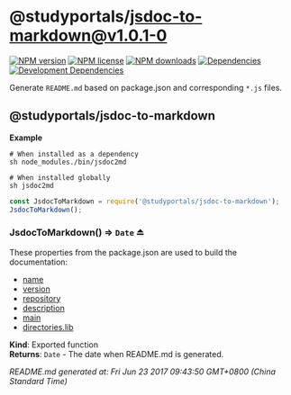 # @studyportals/jsdoc-to-markdown@v1.0.1-0

<a href="https://www.npmjs.com/package/@studyportals/jsdoc-to-markdown" title="View this project on NPM" target="_blank"><img src="https://img.shields.io/npm/v/@studyportals/jsdoc-to-markdown.svg?style=flat" alt="NPM version" /></a>
<a href="https://www.npmjs.com/package/@studyportals/jsdoc-to-markdown" title="View this project on NPM" target="_blank"><img src="https://img.shields.io/npm/l/@studyportals/jsdoc-to-markdown.svg?style=flat" alt="NPM license" /></a>
<a href="https://www.npmjs.com/package/@studyportals/jsdoc-to-markdown" title="View this project on NPM" target="_blank"><img src="https://img.shields.io/npm/dm/@studyportals/jsdoc-to-markdown.svg?style=flat" alt="NPM downloads" /></a>
<a href="https://david-dm.org/studyportals/jsdoc-to-markdown" title="View this project on David" target="_blank"><img src="https://img.shields.io/david/studyportals/jsdoc-to-markdown.svg?style=flat" alt="Dependencies" /></a>
<a href="https://david-dm.org/studyportals/jsdoc-to-markdown" title="View this project on David" target="_blank"><img src="https://img.shields.io/david/dev/studyportals/jsdoc-to-markdown.svg?style=flat" alt="Development Dependencies" /></a>

Generate `README.md` based on package.json and corresponding `*.js` files.

<a name="module_@studyportals/jsdoc-to-markdown"></a>

## @studyportals/jsdoc-to-markdown
**Example**  
```Shell
# When installed as a dependency
sh node_modules./bin/jsdoc2md

# When installed globally
sh jsdoc2md
```

```JavaScript
const JsdocToMarkdown = require('@studyportals/jsdoc-to-markdown');
JsdocToMarkdown();
```
<a name="exp_module_@studyportals/jsdoc-to-markdown--JsdocToMarkdown"></a>

### JsdocToMarkdown() ⇒ <code>Date</code> ⏏
These properties from the package.json are used to build the documentation:
- <a href="https://docs.npmjs.com/files/package.json#name" target="_blank">name</a>
- <a href="https://docs.npmjs.com/files/package.json#version" target="_blank">version</a>
- <a href="https://docs.npmjs.com/files/package.json#repository" target="_blank">repository</a>
- <a href="https://docs.npmjs.com/files/package.json#description" target="_blank">description</a>
- <a href="https://docs.npmjs.com/files/package.json#main" target="_blank">main</a>
- <a href="https://docs.npmjs.com/files/package.json#directorieslib" target="_blank">directories.lib</a>

**Kind**: Exported function  
**Returns**: <code>Date</code> - The date when README.md is generated.  

_README.md generated at: Fri Jun 23 2017 09:43:50 GMT+0800 (China Standard Time)_